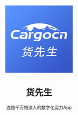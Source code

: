 <div align="center"><a name="readme-top"></a>

![logo](https://github.com/Yphfeng/cargocnApp/blob/main/images/loginLogo.png)

<h1>货先生</h1>

连接千万物流人的数字化运力App

